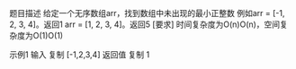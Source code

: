 题目描述
给定一个无序数组arr，找到数组中未出现的最小正整数
例如arr = [-1, 2, 3, 4]。返回1
arr = [1, 2, 3, 4]。返回5
[要求]
时间复杂度为O(n)O(n)，空间复杂度为O(1)O(1)

示例1
输入
复制
[-1,2,3,4]
返回值
复制
1